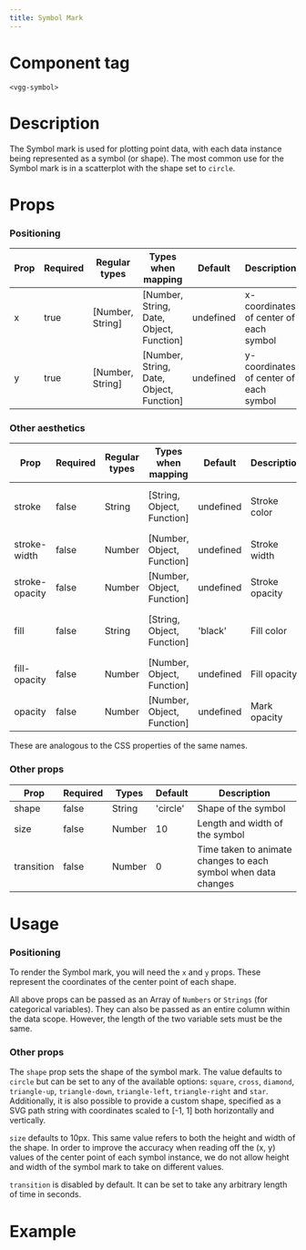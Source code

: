 ```yaml
---
title: Symbol Mark
---
```


# Component tag

`<vgg-symbol>`

# Description

The Symbol mark is used for plotting point data, with each data instance being represented as a symbol (or shape). The most common use for the Symbol mark is in a scatterplot with the shape set to `circle`.

# Props

### Positioning

| Prop | Required | Regular types   | Types when mapping                       | Default   | Description                              | Unit(s)           |
| ---- | -------- | --------------- | ---------------------------------------- | --------- | ---------------------------------------- | ----------------- |
| x    | true     | [Number, String]| [Number, String, Date, Object, Function] | undefined | x-coordinates of center of each symbol   | Local coordinates |
| y    | true     | [Number, String]| [Number, String, Date, Object, Function] | undefined | y-coordinates of center of each symbol   | Local coordinates |

### Other aesthetics

| Prop           | Required | Regular types | Types when mapping         | Default   | Description    | Unit(s)                    |
|----------------|----------|---------------|----------------------------|-----------|----------------|----------------------------|
| stroke         | false    | String        | [String, Object, Function] | undefined | Stroke color   | Named color, hex, rgb, hsl |
| stroke-width   | false    | Number        | [Number, Object, Function] | undefined | Stroke width   | Screen pixel               |
| stroke-opacity | false    | Number        | [Number, Object, Function] | undefined | Stroke opacity | Number between 0 to 1      |
| fill           | false    | String        | [String, Object, Function] | 'black'   | Fill color     | Named color, hex, rgb, hsl |
| fill-opacity   | false    | Number        | [Number, Object, Function] | undefined | Fill opacity   | Number between 0 and 1     |
| opacity        | false    | Number        | [Number, Object, Function] | undefined | Mark opacity   | Number between 0 and 1     |

These are analogous to the CSS properties of the same names.

### Other props

| Prop        | Required | Types   | Default | Description                                                              |
| ----------- | -------- | ------- | ------- | ------------------------------------------------------------------------ |
| shape       | false    | String  | 'circle'| Shape of the symbol                                                      |
| size        | false    | Number  | 10      | Length and width of the symbol                                           |
| transition  | false    | Number  | 0       | Time taken to animate changes to each symbol when data changes           |

# Usage

### Positioning

To render the Symbol mark, you will need the `x` and `y` props. These represent the coordinates of the center point of each shape.

All above props can be passed as an Array of `Numbers` or `Strings` (for categorical variables). They can also be passed as an entire column within the data scope. However, the length of the two variable sets must be the same.

### Other props

The `shape` prop sets the shape of the symbol mark. The value defaults to `circle` but can be set to any of the available options: `square`, `cross`, `diamond`, `triangle-up`, `triangle-down`, `triangle-left`, `triangle-right` and `star`. Additionally, it is also possible to provide a custom shape, specified as a SVG path string with coordinates scaled to [-1, 1] both horizontally and vertically.

`size` defaults to 10px. This same value refers to both the height and width of the shape. In order to improve the accuracy when reading off the (x, y) values of the center point of each symbol instance, we do not allow height and width of the symbol mark to take on different values.

`transition` is disabled by default. It can be set to take any arbitrary length of time in seconds.

# Example

<SymbolMarkDemo />
